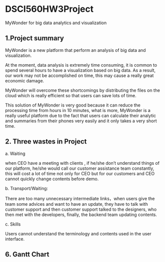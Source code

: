 # DSCI560HW3Project
MyWonder for big data analytics and visualization
## 1.Project summary
MyWonder is a new platform that perform an analysis of big data and visualization.    

At the moment, data analysis is extremely time consuming, it is common to spend several hours to have a visualization based on big data. As a result, our work may not be accomplished on time, this may cause a really great economic damage.   

MyWonder will overcome these shortcomings by distributing the files on the cloud which is really efficient so that users can save lots of time. 

This solution of MyWonder is very good because it can reduce the processing time from hours in 10 minutes, what is more, MyWonder is a really useful platform due to the fact that users can calculate their analytic and summaries from their phones very easily and it only takes a very short time.   
## 2. Three wastes in Project
a.	Waiting

when CEO have a meeting with clients , if he/she don’t understand things of our platform, he/she would call our customer assistance team constantly, this will cost a lot of time not only for CEO but for our customers and CEO cannot quickly change contents before demo. 

b. Transport/Waiting: 

There are too many unnecessary intermediate links，when users give the team some advices and want to have an update, they have to talk with customer support and then customer support talked to the designers, who then met with the developers, finally,  the backend team updating contents.

c. Skills

Users cannot understand the terminology and contents used in the user interface.
## 6. Gantt Chart
